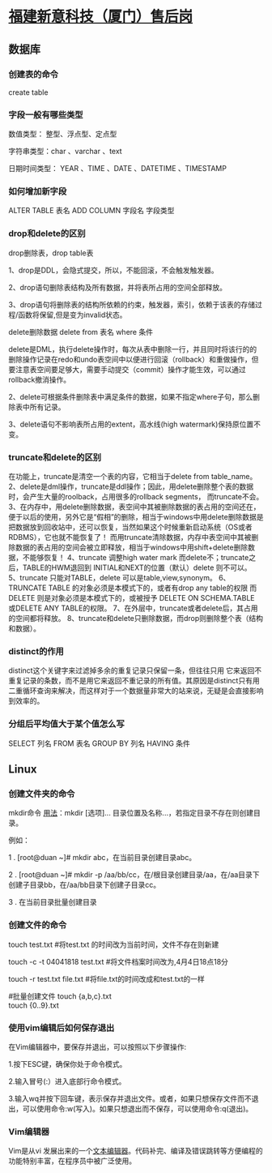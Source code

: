 # [福建新意科技（厦门）售后岗](https://www.shinetechnology.com/)

## 数据库

### 创建表的命令

create table

### 字段一般有哪些类型

数值类型： 整型、浮点型、定点型

字符串类型：char 、varchar 、text

日期时间类型： YEAR 、TIME 、DATE 、DATETIME 、TIMESTAMP

### 如何增加新字段

ALTER TABLE 表名 ADD COLUMN 字段名 字段类型

### drop和delete的区别

drop删除表，drop table表

1、drop是DDL，会隐式提交，所以，不能回滚，不会触发触发器。

2、drop语句删除表结构及所有数据，并将表所占用的空间全部释放。

3、drop语句将删除表的结构所依赖的约束，触发器，索引，依赖于该表的存储过程/函数将保留,但是变为invalid状态。

delete删除数据 delete from 表名 where 条件

delete是DML，执行delete操作时，每次从表中删除一行，并且同时将该行的的删除操作记录在redo和undo表空间中以便进行回滚（rollback）和重做操作，但要注意表空间要足够大，需要手动提交（commit）操作才能生效，可以通过rollback撤消操作。

2、delete可根据条件删除表中满足条件的数据，如果不指定where子句，那么删除表中所有记录。

3、delete语句不影响表所占用的extent，高水线(high watermark)保持原位置不变。

### truncate和delete的区别

在功能上，truncate是清空一个表的内容，它相当于delete from table_name。
2、delete是dml操作，truncate是ddl操作；因此，用delete删除整个表的数据时，会产生大量的roolback，占用很多的rollback segments， 而truncate不会。
3、在内存中，用delete删除数据，表空间中其被删除数据的表占用的空间还在，便于以后的使用，另外它是“假相”的删除，相当于windows中用delete删除数据是把数据放到回收站中，还可以恢复，当然如果这个时候重新启动系统（OS或者RDBMS），它也就不能恢复了！
而用truncate清除数据，内存中表空间中其被删除数据的表占用的空间会被立即释放，相当于windows中用shift+delete删除数据，不能够恢复！
4、truncate 调整high water mark 而delete不；truncate之后，TABLE的HWM退回到 INITIAL和NEXT的位置（默认）delete 则不可以。
5、truncate 只能对TABLE，delete 可以是table,view,synonym。
6、TRUNCATE TABLE 的对象必须是本模式下的，或者有drop any table的权限 而 DELETE 则是对象必须是本模式下的，或被授予 DELETE ON SCHEMA.TABLE 或DELETE ANY TABLE的权限。
7、在外层中，truncate或者delete后，其占用的空间都将释放。
8、truncate和delete只删除数据，而drop则删除整个表（结构和数据）。

### distinct的作用

distinct这个关键字来过滤掉多余的重复记录只保留一条，但往往只用 它来返回不重复记录的条数，而不是用它来返回不重记录的所有值。其原因是distinct只有用二重循环查询来解决，而这样对于一个数据量非常大的站来说，无疑是会直接影响到效率的。

### 分组后平均值大于某个值怎么写

SELECT 列名 FROM 表名 GROUP BY 列名 HAVING 条件

## Linux

### 创建文件夹的命令

mkdir命令	[用法](http://linux.51yip.com/)：mkdir [选项]... 目录位置及名称...，若指定目录不存在则创建目录。

例如：

1 . [root@duan ~]# mkdir abc，在当前目录创建目录abc。

2 . [root@duan ~]# mkdir -p /aa/bb/cc，在/根目录创建目录/aa，在/aa目录下创建子目录bb，在/aa/bb目录下创建子目录cc。

3 . 在当前目录批量创建目录

### 创建文件的命令

touch test.txt   #将test.txt 的时间改为当前时间，文件不存在则新建

touch -c -t 04041818 test.txt   #将文件档案时间改为,4月4日18点18分

touch -r test.txt file.txt   #将file.txt的时间改成和test.txt的一样

#批量创建文件
touch {a,b,c}.txt  
touch {0..9}.txt

### 使用vim编辑后如何保存退出

在Vim编辑器中，要保存并退出，可以按照以下步骤操作:

1.按下ESC键，确保你处于命令模式。

2.输入冒号(:）进入底部行命令模式。

3.输入wq并按下回车键，表示保存并退出文件。或者，如果只想保存文件而不退出，可以使用命令:w(写入)。如果只想退出而不保存，可以使用命令:q(退出)。

### Vim编辑器

Vim是从vi 发展出来的一个[文本编辑器](http://www.xitongzhijia.net/zt/50807.html)。代码补完、编译及错误跳转等方便编程的功能特别丰富，在程序员中被广泛使用。